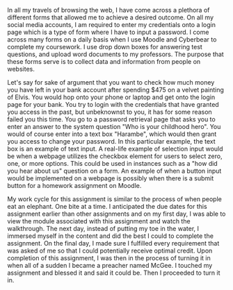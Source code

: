 In all my travels of browsing the web, I have come across a plethora of different forms that allowed me to achieve a desired outcome. On all my social media accounts, I am required to enter my credentials onto a login page which is a type of form where I have to input a password. I come across many forms on a daily basis when I use Moodle and Cyberbear to complete my coursework. I use drop down boxes for answering test questions, and upload word documents to my professors. The purpose that these forms serve is to collect data and information from people on websites.

Let's say for sake of argument that you want to check how much money you have left in your bank account after spending $475 on a velvet painting of Elvis. You would hop onto your phone or laptop and get onto the login page for your bank. You try to login with the credentials that have granted you access in the past, but unbeknownst to you, it has for some reason failed you this time. You go to a password retrieval page that asks you to enter an answer to the system question "Who is your childhood hero". You would of course enter into a text box "Harambe", which would then grant you access to change your password. In this particular example, the text box is an example of text input. A real-life example of selection input would be when a webpage utilizes the checkbox element for users to select zero, one, or more options. This could be used in instances such as a "how did you hear about us" question on a form. An example of when a button input would be implemented on a webpage is possibly when there is a submit button for a homework assignment on Moodle.

My work cycle for this assignment is similar to the process of when people eat an elephant. One bite at a time. I anticipated the due dates for this assignment earlier than other assignments and on my first day, I was able to view the module associated with this assignment and watch the walkthrough. The next day, instead of putting my toe in the water, I immersed myself in the content and did the best I could to complete the assignment. On the final day, I made sure I fulfilled every requirement that was asked of me so that I could potentially receive optimal credit. Upon completion of this assignment, I was then in the process of turning it in when all of a sudden I became a preacher named McGee. I touched my assignment and blessed it and said it could be. Then I proceeded to turn it in. 
